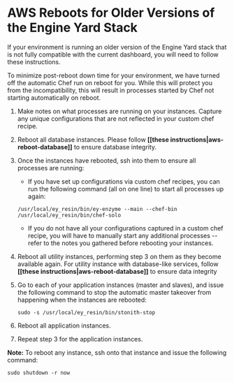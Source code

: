 # AWS Reboots for Older Versions of the Engine Yard Stack

If your environment is running an older version of the Engine Yard stack that is not fully compatible with the current dashboard, you will need to follow these instructions.

To minimize post-reboot down time for your environment, we have turned off the automatic Chef run on reboot for you.  While this will protect you from the incompatibility, this will result in processes started by Chef not starting automatically on reboot.

1. Make notes on what processes are running on your instances.  Capture any unique configurations that are not reflected in your custom chef recipe.
2. Reboot all database instances. Please follow **[[these instructions|aws-reboot-database]]** to ensure database integrity. 
3. Once the instances have rebooted, ssh into them to ensure all processes are running:
  
    * If you have set up configurations via custom chef recipes, you can run the following command (all on one line) to start all processes up again:
  
    `/usr/local/ey_resin/bin/ey-enzyme --main --chef-bin /usr/local/ey_resin/bin/chef-solo`
  
    * If you do not have all your configurations captured in a custom chef recipe, you will have to manually start any additional processes -- refer to the notes you gathered before rebooting your instances.
4. Reboot all utility instances, performing step 3 on them as they become available again. For utility instance with database-like services, follow **[[these instructions|aws-reboot-database]]** to ensure data integrity
5. Go to each of your application instances (master and slaves), and issue the following command to stop the automatic master takeover from happening when the instances are rebooted:
  
    `sudo -s /usr/local/ey_resin/bin/stonith-stop`
  
6. Reboot all application instances.
7. Repeat step 3 for the application instances.

**Note:** To reboot any instance, ssh onto that instance and issue the following command:

    sudo shutdown -r now